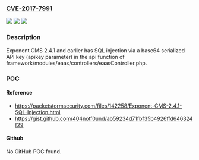 ### [CVE-2017-7991](https://cve.mitre.org/cgi-bin/cvename.cgi?name=CVE-2017-7991)
![](https://img.shields.io/static/v1?label=Product&message=n%2Fa&color=blue)
![](https://img.shields.io/static/v1?label=Version&message=n%2Fa&color=blue)
![](https://img.shields.io/static/v1?label=Vulnerability&message=n%2Fa&color=brighgreen)

### Description

Exponent CMS 2.4.1 and earlier has SQL injection via a base64 serialized API key (apikey parameter) in the api function of framework/modules/eaas/controllers/eaasController.php.

### POC

#### Reference
- https://packetstormsecurity.com/files/142258/Exponent-CMS-2.4.1-SQL-Injection.html
- https://gist.github.com/404notf0und/ab59234d71fbf35b4926ffd646324f29

#### Github
No GitHub POC found.

